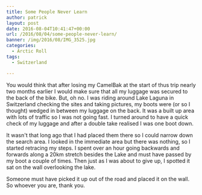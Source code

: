 ```yaml
---
title: Some People Never Learn
author: patrick
layout: post
date: 2016-08-04T10:41:47+00:00
url: /2016/08/04/some-people-never-learn/
banner: /img/2016/08/IMG_3525.jpg
categories:
  - Arctic Roll
tags:
  - Switzerland

---
```

You would think that after losing my CamelBak at the start of thus trip nearly two months earlier I would make sure that all my luggage was secured to the back of the bike. But, oh no. I was riding around Lake Laguna in Switzerland checking the sites and taking pictures, my boots were (or so I thought) wedged in between my luggage on the back. It was a built up area with lots of traffic so I was not going fast. I turned around to have a quick check of my luggage and after a double take realised I was one boot down.

It wasn't that long ago that I had placed them there so I could narrow down the search area. I looked in the immediate area but there was nothing, so I started retracing my steps. I spent over an hour going backwards and forwards along a 20km stretch besides the Lake and must have passed by my boot a couple of times. Then just as I was about to give up, I spotted it sat on the wall overlooking the lake.

Someone must have picked it up out of the road and placed it on the wall. So whoever you are, thank you.